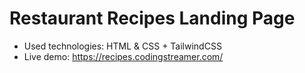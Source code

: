 # Restaurant Recipes Landing Page

- Used technologies: HTML & CSS + TailwindCSS
- Live demo: https://recipes.codingstreamer.com/